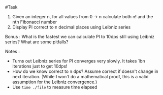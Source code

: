 #Task

1. Given an integer n, for all values from 0 -> n calculate both n! and the nth Fibonacci number
2. Display PI correct to n decimal places using Leibniz series

Bonus : What is the fastest we can calculate PI to 10dps still using Leibniz series? What are some pitfalls?

Notes :
 - Turns out Leibniz series for PI converges very slowly. It takes 1bn iterations just to get 10dps!
 - How do we know correct to n dps? Assume correct if doesn't change in next iteration. (While I won't do a mathematical proof, this is a valid assumption for the Leibniz convergence.)
 - Use ```time ./file``` to measure time elapsed
